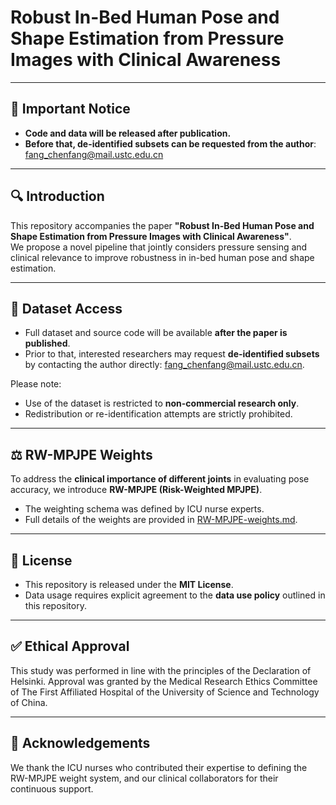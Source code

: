 # Robust In-Bed Human Pose and Shape Estimation from Pressure Images with Clinical Awareness

---

## 📌 Important Notice

- **Code and data will be released after publication.**
- **Before that, de-identified subsets can be requested from the author**: [fang_chenfang@mail.ustc.edu.cn](mailto:fang_chenfang@mail.ustc.edu.cn)

---

## 🔍 Introduction

This repository accompanies the paper **"Robust In-Bed Human Pose and Shape Estimation from Pressure Images with Clinical Awareness"**.  
We propose a novel pipeline that jointly considers pressure sensing and clinical relevance to improve robustness in in-bed human pose and shape estimation.

---

## 📂 Dataset Access

- Full dataset and source code will be available **after the paper is published**.  
- Prior to that, interested researchers may request **de-identified subsets** by contacting the author directly: [fang_chenfang@mail.ustc.edu.cn](mailto:fang_chenfang@mail.ustc.edu.cn).  

Please note:
- Use of the dataset is restricted to **non-commercial research only**.  
- Redistribution or re-identification attempts are strictly prohibited.  

---

## ⚖️ RW-MPJPE Weights

To address the **clinical importance of different joints** in evaluating pose accuracy, we introduce **RW-MPJPE (Risk-Weighted MPJPE)**.  
- The weighting schema was defined by ICU nurse experts.  
- Full details of the weights are provided in [RW-MPJPE-weights.md](RW-MPJPE-weights.md).  

---

## 📜 License

- This repository is released under the **MIT License**.  
- Data usage requires explicit agreement to the **data use policy** outlined in this repository.  

---
## ✅ Ethical Approval


This study was performed in line with the principles of the Declaration of Helsinki. Approval was granted by the Medical Research Ethics Committee of The First Affiliated Hospital of the University of Science and Technology of China.

---
## 🙏 Acknowledgements

We thank the ICU nurses who contributed their expertise to defining the RW-MPJPE weight system, and our clinical collaborators for their continuous support.
